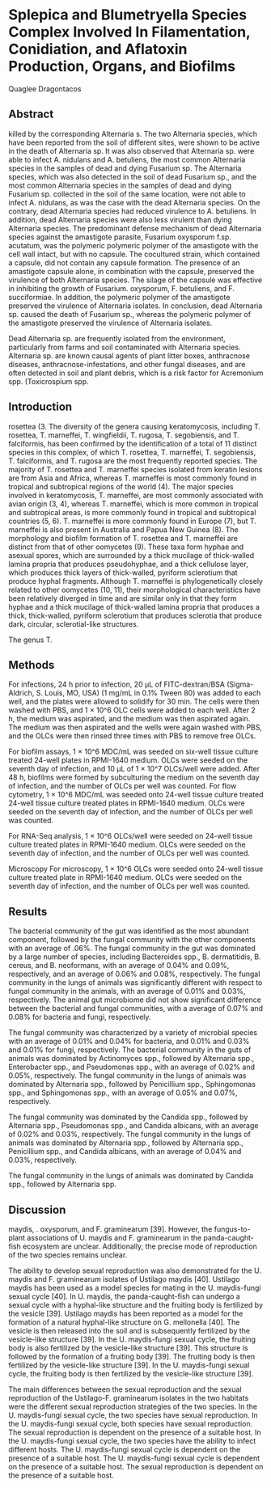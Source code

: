 # Splepica and Blumetryella Species Complex Involved In Filamentation, Conidiation, and Aflatoxin Production, Organs, and Biofilms
Quaglee Dragontacos


## Abstract
killed by the corresponding Alternaria s. The two Alternaria species, which have been reported from the soil of different sites, were shown to be active in the death of Alternaria sp. It was also observed that Alternaria sp. were able to infect A. nidulans and A. betuliens, the most common Alternaria species in the samples of dead and dying Fusarium sp. The Alternaria species, which was also detected in the soil of dead Fusarium sp., and the most common Alternaria species in the samples of dead and dying Fusarium sp. collected in the soil of the same location, were not able to infect A. nidulans, as was the case with the dead Alternaria species. On the contrary, dead Alternaria species had reduced virulence to A. betuliens. In addition, dead Alternaria species were also less virulent than dying Alternaria species. The predominant defense mechanism of dead Alternaria species against the amastigote parasite, Fusarium oxysporum f.sp. acutatum, was the polymeric polymeric polymer of the amastigote with the cell wall intact, but with no capsule. The cocultured strain, which contained a capsule, did not contain any capsule formation. The presence of an amastigote capsule alone, in combination with the capsule, preserved the virulence of both Alternaria species. The silage of the capsule was effective in inhibiting the growth of Fusarium. oxysporum, F. betuliens, and F. succiformiae. In addition, the polymeric polymer of the amastigote preserved the virulence of Alternaria isolates. In conclusion, dead Alternaria sp. caused the death of Fusarium sp., whereas the polymeric polymer of the amastigote preserved the virulence of Alternaria isolates.

Dead Alternaria sp. are frequently isolated from the environment, particularly from farms and soil contaminated with Alternaria species. Alternaria sp. are known causal agents of plant litter boxes, anthracnose diseases, anthracnose-infestations, and other fungal diseases, and are often detected in soil and plant debris, which is a risk factor for Acremonium spp. (Toxicrospium spp.


## Introduction
rosettea (3. The diversity of the genera causing keratomycosis, including T. rosettea, T. marneffei, T. wingfieldii, T. rugosa, T. segobiensis, and T. falciformis, has been confirmed by the identification of a total of 11 distinct species in this complex, of which T. rosettea, T. marneffei, T. segobiensis, T. falciformis, and T. rugosa are the most frequently reported species. The majority of T. rosettea and T. marneffei species isolated from keratin lesions are from Asia and Africa, whereas T. marneffei is most commonly found in tropical and subtropical regions of the world (4). The major species involved in keratomycosis, T. marneffei, are most commonly associated with avian origin (3, 4), whereas T. marneffei, which is more common in tropical and subtropical areas, is more commonly found in tropical and subtropical countries (5, 6). T. marneffei is more commonly found in Europe (7), but T. marneffei is also present in Australia and Papua New Guinea (8). The morphology and biofilm formation of T. rosettea and T. marneffei are distinct from that of other oomycetes (9). These taxa form hyphae and asexual spores, which are surrounded by a thick mucilage of thick-walled lamina propria that produces pseudohyphae, and a thick cellulose layer, which produces thick layers of thick-walled, pyriform sclerotium that produce hyphal fragments. Although T. marneffei is phylogenetically closely related to other oomycetes (10, 11), their morphological characteristics have been relatively diverged in time and are similar only in that they form hyphae and a thick mucilage of thick-walled lamina propria that produces a thick, thick-walled, pyriform sclerotium that produces sclerotia that produce dark, circular, sclerotial-like structures.

The genus T.


## Methods
For infections, 24 h prior to infection, 20 µL of FITC-dextran/BSA (Sigma-Aldrich, S. Louis, MO, USA) (1 mg/mL in 0.1% Tween 80) was added to each well, and the plates were allowed to solidify for 30 min. The cells were then washed with PBS, and 1 × 10^6 OLC cells were added to each well. After 2 h, the medium was aspirated, and the medium was then aspirated again. The medium was then aspirated and the wells were again washed with PBS, and the OLCs were then rinsed three times with PBS to remove free OLCs.

For biofilm assays, 1 × 10^6 MDC/mL was seeded on six-well tissue culture treated 24-well plates in RPMI-1640 medium. OLCs were seeded on the seventh day of infection, and 10 µL of 1 × 10^7 OLCs/well were added. After 48 h, biofilms were formed by subculturing the medium on the seventh day of infection, and the number of OLCs per well was counted. For flow cytometry, 1 × 10^6 MDC/mL was seeded onto 24-well tissue culture treated 24-well tissue culture treated plates in RPMI-1640 medium. OLCs were seeded on the seventh day of infection, and the number of OLCs per well was counted.

For RNA-Seq analysis, 1 × 10^6 OLCs/well were seeded on 24-well tissue culture treated plates in RPMI-1640 medium. OLCs were seeded on the seventh day of infection, and the number of OLCs per well was counted.

Microscopy
For microscopy, 1 × 10^6 OLCs were seeded onto 24-well tissue culture treated plate in RPMI-1640 medium. OLCs were seeded on the seventh day of infection, and the number of OLCs per well was counted.


## Results
The bacterial community of the gut was identified as the most abundant component, followed by the fungal community with the other components with an average of .06%. The fungal community in the gut was dominated by a large number of species, including Bacteroides spp., B. dermatitidis, B. cereus, and B. neoformans, with an average of 0.04% and 0.09%, respectively, and an average of 0.06% and 0.08%, respectively. The fungal community in the lungs of animals was significantly different with respect to fungal community in the animals, with an average of 0.01% and 0.03%, respectively. The animal gut microbiome did not show significant difference between the bacterial and fungal communities, with a average of 0.07% and 0.08% for bacteria and fungi, respectively.

The fungal community was characterized by a variety of microbial species with an average of 0.01% and 0.04% for bacteria, and 0.01% and 0.03% and 0.01% for fungi, respectively. The bacterial community in the guts of animals was dominated by Actinomyces spp., followed by Alternaria spp., Enterobacter spp., and Pseudomonas spp., with an average of 0.02% and 0.05%, respectively. The fungal community in the lungs of animals was dominated by Alternaria spp., followed by Penicillium spp., Sphingomonas spp., and Sphingomonas spp., with an average of 0.05% and 0.07%, respectively.

The fungal community was dominated by the Candida spp., followed by Alternaria spp., Pseudomonas spp., and Candida albicans, with an average of 0.02% and 0.03%, respectively. The fungal community in the lungs of animals was dominated by Alternaria spp., followed by Alternaria spp., Penicillium spp., and Candida albicans, with an average of 0.04% and 0.03%, respectively.

The fungal community in the lungs of animals was dominated by Candida spp., followed by Alternaria spp.


## Discussion
maydis, . oxysporum, and F. graminearum [39]. However, the fungus-to-plant associations of U. maydis and F. graminearum in the panda-caught-fish ecosystem are unclear. Additionally, the precise mode of reproduction of the two species remains unclear.

The ability to develop sexual reproduction was also demonstrated for the U. maydis and F. graminearum isolates of Ustilago maydis [40]. Ustilago maydis has been used as a model species for mating in the U. maydis-fungi sexual cycle [40]. In U. maydis, the panda-caught-fish can undergo a sexual cycle with a hyphal-like structure and the fruiting body is fertilized by the vesicle [39]. Ustilago maydis has been reported as a model for the formation of a natural hyphal-like structure on G. mellonella [40]. The vesicle is then released into the soil and is subsequently fertilized by the vesicle-like structure [39]. In the U. maydis-fungi sexual cycle, the fruiting body is also fertilized by the vesicle-like structure [39]. This structure is followed by the formation of a fruiting body [39]. The fruiting body is then fertilized by the vesicle-like structure [39]. In the U. maydis-fungi sexual cycle, the fruiting body is then fertilized by the vesicle-like structure [39].

The main differences between the sexual reproduction and the sexual reproduction of the Ustilago-F. graminearum isolates in the two habitats were the different sexual reproduction strategies of the two species. In the U. maydis-fungi sexual cycle, the two species have sexual reproduction. In the U. maydis-fungi sexual cycle, both species have sexual reproduction. The sexual reproduction is dependent on the presence of a suitable host. In the U. maydis-fungi sexual cycle, the two species have the ability to infect different hosts. The U. maydis-fungi sexual cycle is dependent on the presence of a suitable host. The U. maydis-fungi sexual cycle is dependent on the presence of a suitable host. The sexual reproduction is dependent on the presence of a suitable host.
